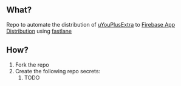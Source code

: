 ## What?

Repo to automate the distribution of [uYouPlusExtra](https://github.com/arichorn/uYouPlusExtra) to [Firebase App Distribution](https://firebase.google.com/docs/app-distribution) using [fastlane](https://fastlane.tools)

## How?
1. Fork the repo
2. Create the following repo secrets:
   1. TODO